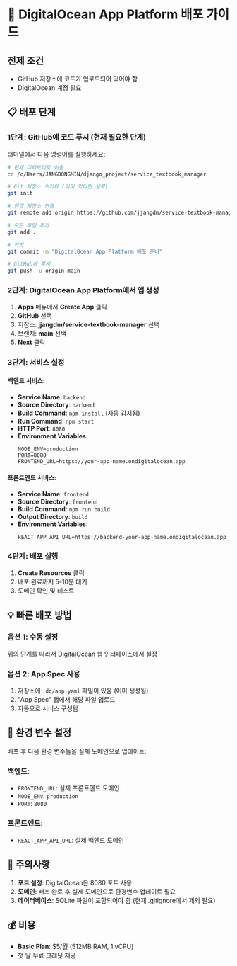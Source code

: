 # 🚀 DigitalOcean App Platform 배포 가이드

## 전제 조건
- GitHub 저장소에 코드가 업로드되어 있어야 함
- DigitalOcean 계정 필요

## 📋 배포 단계

### 1단계: GitHub에 코드 푸시 (현재 필요한 단계)

터미널에서 다음 명령어를 실행하세요:

```bash
# 현재 디렉토리로 이동
cd /c/Users/JANGDONGMIN/django_project/service_textbook_manager

# Git 저장소 초기화 (이미 있다면 생략)
git init

# 원격 저장소 연결
git remote add origin https://github.com/jjangdm/service-textbook-manager.git

# 모든 파일 추가
git add .

# 커밋
git commit -m "DigitalOcean App Platform 배포 준비"

# GitHub에 푸시
git push -u origin main
```

### 2단계: DigitalOcean App Platform에서 앱 생성

1. **Apps** 메뉴에서 **Create App** 클릭
2. **GitHub** 선택
3. 저장소: **jjangdm/service-textbook-manager** 선택
4. 브랜치: **main** 선택
5. **Next** 클릭

### 3단계: 서비스 설정

#### 백엔드 서비스:
- **Service Name**: `backend`
- **Source Directory**: `backend`
- **Build Command**: `npm install` (자동 감지됨)
- **Run Command**: `npm start`
- **HTTP Port**: `8080`
- **Environment Variables**:
  ```
  NODE_ENV=production
  PORT=8080
  FRONTEND_URL=https://your-app-name.ondigitalocean.app
  ```

#### 프론트엔드 서비스:
- **Service Name**: `frontend`
- **Source Directory**: `frontend`
- **Build Command**: `npm run build`
- **Output Directory**: `build`
- **Environment Variables**:
  ```
  REACT_APP_API_URL=https://backend-your-app-name.ondigitalocean.app
  ```

### 4단계: 배포 실행

1. **Create Resources** 클릭
2. 배포 완료까지 5-10분 대기
3. 도메인 확인 및 테스트

## 💡 빠른 배포 방법

### 옵션 1: 수동 설정
위의 단계를 따라서 DigitalOcean 웹 인터페이스에서 설정

### 옵션 2: App Spec 사용
1. 저장소에 `.do/app.yaml` 파일이 있음 (이미 생성됨)
2. "App Spec" 탭에서 해당 파일 업로드
3. 자동으로 서비스 구성됨

## 🔧 환경 변수 설정

배포 후 다음 환경 변수들을 실제 도메인으로 업데이트:

### 백엔드:
- `FRONTEND_URL`: 실제 프론트엔드 도메인
- `NODE_ENV`: `production`
- `PORT`: `8080`

### 프론트엔드:
- `REACT_APP_API_URL`: 실제 백엔드 도메인

## 🚨 주의사항

1. **포트 설정**: DigitalOcean은 8080 포트 사용
2. **도메인**: 배포 완료 후 실제 도메인으로 환경변수 업데이트 필요
3. **데이터베이스**: SQLite 파일이 포함되어야 함 (현재 .gitignore에서 제외 필요)

## 💰 비용

- **Basic Plan**: $5/월 (512MB RAM, 1 vCPU)
- 첫 달 무료 크레딧 제공
